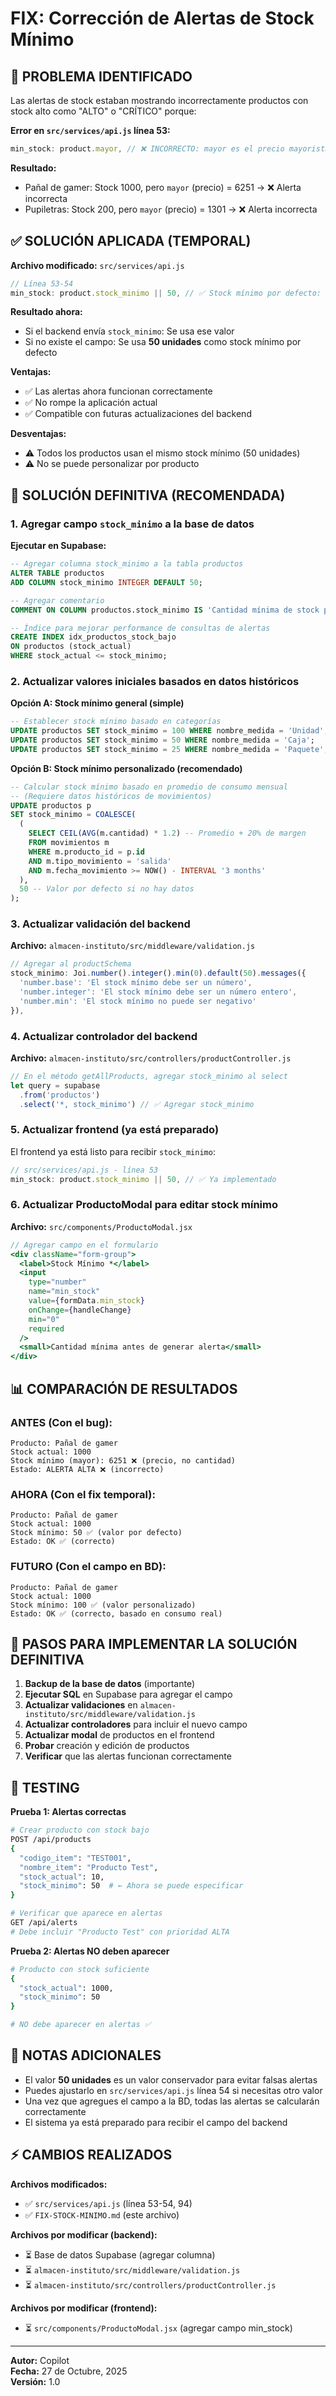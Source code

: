 # FIX: Corrección de Alertas de Stock Mínimo

## 🐛 PROBLEMA IDENTIFICADO

Las alertas de stock estaban mostrando incorrectamente productos con stock alto como "ALTO" o "CRÍTICO" porque:

**Error en `src/services/api.js` línea 53:**
```javascript
min_stock: product.mayor, // ❌ INCORRECTO: mayor es el precio mayorista
```

**Resultado:** 
- Pañal de gamer: Stock 1000, pero `mayor` (precio) = 6251 → ❌ Alerta incorrecta
- Pupiletras: Stock 200, pero `mayor` (precio) = 1301 → ❌ Alerta incorrecta

## ✅ SOLUCIÓN APLICADA (TEMPORAL)

**Archivo modificado:** `src/services/api.js`

```javascript
// Línea 53-54
min_stock: product.stock_minimo || 50, // ✅ Stock mínimo por defecto: 50 unidades
```

**Resultado ahora:**
- Si el backend envía `stock_minimo`: Se usa ese valor
- Si no existe el campo: Se usa **50 unidades** como stock mínimo por defecto

**Ventajas:**
- ✅ Las alertas ahora funcionan correctamente
- ✅ No rompe la aplicación actual
- ✅ Compatible con futuras actualizaciones del backend

**Desventajas:**
- ⚠️ Todos los productos usan el mismo stock mínimo (50 unidades)
- ⚠️ No se puede personalizar por producto

## 🎯 SOLUCIÓN DEFINITIVA (RECOMENDADA)

### 1. Agregar campo `stock_minimo` a la base de datos

**Ejecutar en Supabase:**

```sql
-- Agregar columna stock_minimo a la tabla productos
ALTER TABLE productos 
ADD COLUMN stock_minimo INTEGER DEFAULT 50;

-- Agregar comentario
COMMENT ON COLUMN productos.stock_minimo IS 'Cantidad mínima de stock para generar alertas';

-- Índice para mejorar performance de consultas de alertas
CREATE INDEX idx_productos_stock_bajo 
ON productos (stock_actual) 
WHERE stock_actual <= stock_minimo;
```

### 2. Actualizar valores iniciales basados en datos históricos

**Opción A: Stock mínimo general (simple)**
```sql
-- Establecer stock mínimo basado en categorías
UPDATE productos SET stock_minimo = 100 WHERE nombre_medida = 'Unidad';
UPDATE productos SET stock_minimo = 50 WHERE nombre_medida = 'Caja';
UPDATE productos SET stock_minimo = 25 WHERE nombre_medida = 'Paquete';
```

**Opción B: Stock mínimo personalizado (recomendado)**
```sql
-- Calcular stock mínimo basado en promedio de consumo mensual
-- (Requiere datos históricos de movimientos)
UPDATE productos p
SET stock_minimo = COALESCE(
  (
    SELECT CEIL(AVG(m.cantidad) * 1.2) -- Promedio + 20% de margen
    FROM movimientos m
    WHERE m.producto_id = p.id
    AND m.tipo_movimiento = 'salida'
    AND m.fecha_movimiento >= NOW() - INTERVAL '3 months'
  ),
  50 -- Valor por defecto si no hay datos
);
```

### 3. Actualizar validación del backend

**Archivo:** `almacen-instituto/src/middleware/validation.js`

```javascript
// Agregar al productSchema
stock_minimo: Joi.number().integer().min(0).default(50).messages({
  'number.base': 'El stock mínimo debe ser un número',
  'number.integer': 'El stock mínimo debe ser un número entero',
  'number.min': 'El stock mínimo no puede ser negativo'
}),
```

### 4. Actualizar controlador del backend

**Archivo:** `almacen-instituto/src/controllers/productController.js`

```javascript
// En el método getAllProducts, agregar stock_minimo al select
let query = supabase
  .from('productos')
  .select('*, stock_minimo') // ✅ Agregar stock_minimo
```

### 5. Actualizar frontend (ya está preparado)

El frontend ya está listo para recibir `stock_minimo`:

```javascript
// src/services/api.js - línea 53
min_stock: product.stock_minimo || 50, // ✅ Ya implementado
```

### 6. Actualizar ProductoModal para editar stock mínimo

**Archivo:** `src/components/ProductoModal.jsx`

```jsx
// Agregar campo en el formulario
<div className="form-group">
  <label>Stock Mínimo *</label>
  <input
    type="number"
    name="min_stock"
    value={formData.min_stock}
    onChange={handleChange}
    min="0"
    required
  />
  <small>Cantidad mínima antes de generar alerta</small>
</div>
```

## 📊 COMPARACIÓN DE RESULTADOS

### ANTES (Con el bug):
```
Producto: Pañal de gamer
Stock actual: 1000
Stock mínimo (mayor): 6251 ❌ (precio, no cantidad)
Estado: ALERTA ALTA ❌ (incorrecto)
```

### AHORA (Con el fix temporal):
```
Producto: Pañal de gamer
Stock actual: 1000
Stock mínimo: 50 ✅ (valor por defecto)
Estado: OK ✅ (correcto)
```

### FUTURO (Con el campo en BD):
```
Producto: Pañal de gamer
Stock actual: 1000
Stock mínimo: 100 ✅ (valor personalizado)
Estado: OK ✅ (correcto, basado en consumo real)
```

## 🚀 PASOS PARA IMPLEMENTAR LA SOLUCIÓN DEFINITIVA

1. **Backup de la base de datos** (importante)
2. **Ejecutar SQL** en Supabase para agregar el campo
3. **Actualizar validaciones** en `almacen-instituto/src/middleware/validation.js`
4. **Actualizar controladores** para incluir el nuevo campo
5. **Actualizar modal** de productos en el frontend
6. **Probar** creación y edición de productos
7. **Verificar** que las alertas funcionan correctamente

## 🧪 TESTING

**Prueba 1: Alertas correctas**
```bash
# Crear producto con stock bajo
POST /api/products
{
  "codigo_item": "TEST001",
  "nombre_item": "Producto Test",
  "stock_actual": 10,
  "stock_minimo": 50  # ← Ahora se puede especificar
}

# Verificar que aparece en alertas
GET /api/alerts
# Debe incluir "Producto Test" con prioridad ALTA
```

**Prueba 2: Alertas NO deben aparecer**
```bash
# Producto con stock suficiente
{
  "stock_actual": 1000,
  "stock_minimo": 50
}

# NO debe aparecer en alertas ✅
```

## 📝 NOTAS ADICIONALES

- El valor **50 unidades** es un valor conservador para evitar falsas alertas
- Puedes ajustarlo en `src/services/api.js` línea 54 si necesitas otro valor
- Una vez que agregues el campo a la BD, todas las alertas se calcularán correctamente
- El sistema ya está preparado para recibir el campo del backend

## ⚡ CAMBIOS REALIZADOS

**Archivos modificados:**
- ✅ `src/services/api.js` (línea 53-54, 94)
- ✅ `FIX-STOCK-MINIMO.md` (este archivo)

**Archivos por modificar (backend):**
- ⏳ Base de datos Supabase (agregar columna)
- ⏳ `almacen-instituto/src/middleware/validation.js`
- ⏳ `almacen-instituto/src/controllers/productController.js`

**Archivos por modificar (frontend):**
- ⏳ `src/components/ProductoModal.jsx` (agregar campo min_stock)

---

**Autor:** Copilot  
**Fecha:** 27 de Octubre, 2025  
**Versión:** 1.0

